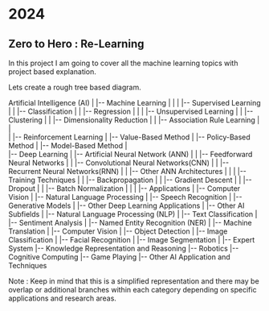 # 2024
## Zero to Hero : Re-Learning

In this project I am going to cover all the machine learning topics with project based explanation.

Lets create a rough tree based diagram.

Artificial Intelligence (AI)
|
|-- Machine Learning
|  |
|  |-- Supervised Learning
|  |  |-- Classification
|  |  |-- Regression
|  |
|  |-- Unsupervised Learning
|  |  |-- Clustering
|  |  |-- Dimensionality Reduction
|  |  |-- Association Rule Learning
|  |  
|  |-- Reinforcement Learning
|     |-- Value-Based Method
|     |-- Policy-Based Method
|     |-- Model-Based Method
|  
|-- Deep Learning
|  |-- Artificial Neural Network (ANN)
|  |  |-- Feedforward Neural Networks
|  |  |-- Convolutional Neural Networks(CNN)
|  |  |-- Recurrent Neural Networks(RNN)
|  |  |-- Other ANN  Architectures
|  |
|  |-- Training Techniques
|  |  |-- Backpropagation
|  |  |-- Gradient Descent
|  |  |-- Dropout
|  |  |-- Batch Normalization
|  |
|  |-- Applications
|     |-- Computer Vision
|     |-- Natural Language Processing
|     |-- Speech Recognition
|     |-- Generative Models
|     |-- Other Deep Learning Applications
|
|-- Other AI Subfields
  |
  |-- Natural Language Processing (NLP)
  |  |-- Text Classification
  |  |-- Sentiment Analysis
  |  |-- Named Entity Recognition (NER)
  |  |-- Machine Translation
  |
  |-- Computer Vision
  |  |-- Object Detection
  |  |-- Image Classification
  |  |-- Facial Recognition
  |  |-- Image Segmentation
  |
  |-- Expert System
  |-- Knowledge Representation and Reasoning
  |-- Robotics
  |-- Cognitive Computing
  |-- Game Playing
  |-- Other AI Application and Techniques

  Note : Keep in mind that this is a simplified representation and there may be overlap or additional branches within each category depending on specific applications and research areas.

